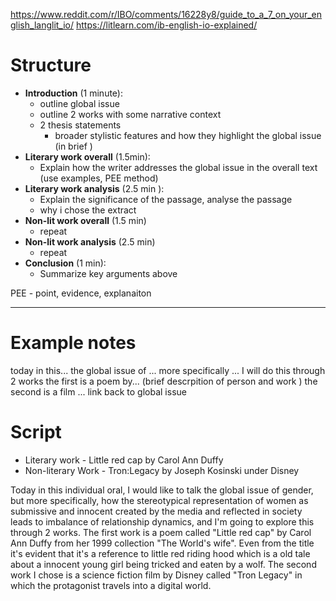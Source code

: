 https://www.reddit.com/r/IBO/comments/16228y8/guide_to_a_7_on_your_english_langlit_io/
https://litlearn.com/ib-english-io-explained/
# Structure
- **Introduction** (1 minute): 
	- outline global issue
	- outline 2 works with some narrative context
	- 2 thesis statements
		- broader stylistic features and how they highlight the global issue (in brief )
- **Literary work overall** (1.5min):
	- Explain how the writer addresses the global issue in the overall text (use examples, PEE method)
- **Literary work analysis** (2.5 min ):
	- Explain the significance of the passage, analyse the passage
	- why i chose the extract
- **Non-lit work overall** (1.5 min)
	- repeat
- **Non-lit work analysis** (2.5 min)
	- repeat
- **Conclusion** (1 min):
	- Summarize key arguments above

PEE - point, evidence, explanaiton

---
# Example notes
today in this...
the global issue of ... more specifically   ...
I will do this through 2 works 
the first is a poem by...  (brief descrpition of person and work ) the second is a film ...
link back to global issue

# Script
- Literary work - Little red cap by Carol Ann Duffy
- Non-literary Work - Tron:Legacy by Joseph Kosinski under Disney

Today in this individual oral, I would like to talk the global issue of gender, but more specifically, how the stereotypical representation of women as submissive and innocent created by the media and reflected in society leads to imbalance of relationship dynamics, and I'm going to explore this through 2 works. 
The first work is a poem called "Little red cap" by Carol Ann Duffy from her 1999 collection  "The World's wife". Even from the title it's evident that it's a reference to little red riding hood which is a old tale about a innocent young girl being tricked and eaten by a wolf. 
The second work I chose is a science fiction film by Disney called "Tron Legacy" in which the protagonist travels into a digital world. 